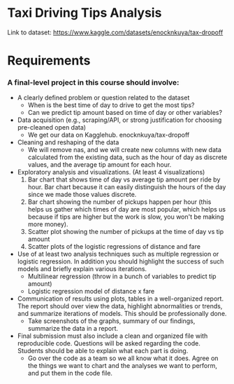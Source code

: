 # Taxi Driving Tips Analysis
  Link to dataset: https://www.kaggle.com/datasets/enocknkuya/tax-dropoff
# Requirements 
### A final-level project in this course should involve:
- A clearly defined problem or question related to the dataset
   - When is the best time of day to drive to get the most tips?
   - Can we predict tip amount based on time of day or other variables?
- Data acquisition (e.g., scraping/API, or strong justification for choosing pre-cleaned open data)
   - We get our data on Kagglehub. enocknkuya/tax-dropoff
- Cleaning and reshaping of the data
   - We will remove nas, and we will create new columns with new data calculated from the existing data, such as the hour of day as discrete values, and the average tip amount for each hour.
- Exploratory analysis and visualizations. (At least 4 visualizations)
   1. Bar chart that shows time of day vs average tip amount per ride by hour. Bar chart because it can easily distinguish the hours of the day since we made those values discrete.
   2. Bar chart showing the number of pickups happen per hour (this helps us gather which times of day are most popular, which helps us because if tips are higher but the work is slow, you won't be making more money).
   3. Scatter plot showing the number of pickups at the time of day vs tip amount
   4. Scatter plots of the logistic regressions of distance and fare
- Use of at least two analysis techniques such as multiple regression or logistic regression. In
addition you should highlight the success of such models and briefly explain various iterations.
   - Multilinear regression (throw in a bunch of variables to predict tip amount)
   - Logistic regression model of distance x fare
- Communication of results using plots, tables in a well-organized report. The report should over
view the data, highlight abnormalities or trends, and summarize iterations of models. This
should be professionally done.
   - Take screenshots of the graphs, summary of our findings, summarize the data in a report.
 - Final submission must also include a clean and organized file with reproducible code. Questions
will be asked regarding the code. Students should be able to explain what each part is doing.
   - Go over the code as a team so we all know what it does. Agree on the things we want to chart and the analyses we want to perform, and put them in the code file.  
